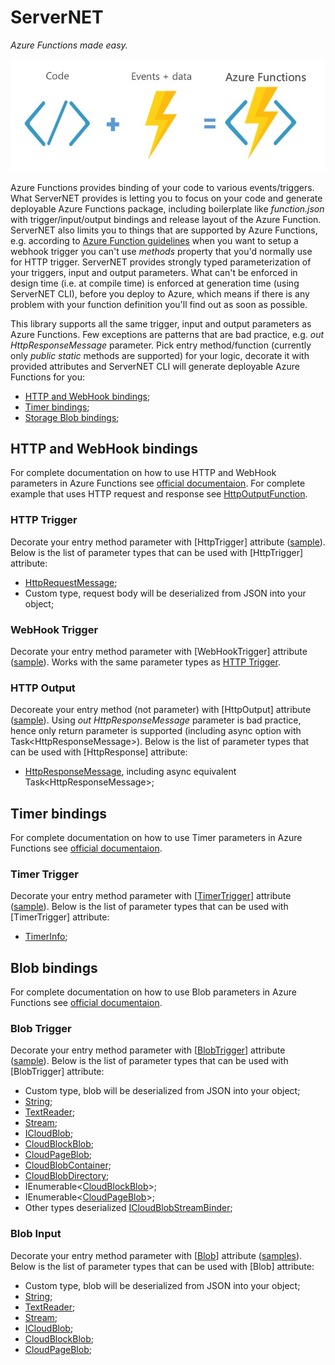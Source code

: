 # ServerNET
*Azure Functions made easy.*

![Code + Events](./docs/code%2Bevents.jpg)

Azure Functions provides binding of your code to various events/triggers. What ServerNET provides is letting you to focus on your code and generate deployable Azure Functions package, including boilerplate like *function.json* with trigger/input/output bindings and release layout of the Azure Function. ServerNET also limits you to things that are supported by Azure Functions, e.g. according to [Azure Function guidelines](https://docs.microsoft.com/en-us/azure/azure-functions/functions-bindings-http-webhook#httptrigger) when you want to setup a webhook trigger you can't use *methods* property that you'd normally use for HTTP trigger. ServerNET provides strongly typed parameterization of your triggers, input and output parameters. What can't be enforced in design time (i.e. at compile time) is enforced at generation time (using ServerNET CLI), before you deploy to Azure, which means if there is any problem with your function definition you'll find out as soon as possible.

This library supports all the same trigger, input and output parameters as Azure Functions. Few exceptions are patterns that are bad practice, e.g. *out HttpResponseMessage* parameter. Pick entry method/function (currently only *public static* methods are supported) for your logic, decorate it with provided attributes and ServerNET CLI will generate deployable Azure Functions for you: 
* [HTTP and WebHook bindings](#http-and-webhook-bindings);
* [Timer bindings](#timer-bindings);
* [Storage Blob bindings](#blob-bindings);


## HTTP and WebHook bindings

For complete documentation on how to use HTTP and WebHook parameters in Azure Functions see [official documentaion](https://docs.microsoft.com/en-us/azure/azure-functions/functions-bindings-http-webhook). For complete example that uses HTTP request and response see [HttpOutputFunction](./samples/DocumentationSamples/HttpOutputFunction.cs).

### HTTP Trigger

Decorate your entry method parameter with [HttpTrigger] attribute ([sample](./samples/DocumentationSamples/HttpTriggerFunction.cs)). Below is the list of parameter types that can be used with [HttpTrigger] attribute:
* [HttpRequestMessage](https://msdn.microsoft.com/en-us/library/system.net.http.httprequestmessage(v=vs.118).aspx);
* Custom type, request body will be deserialized from JSON into your object;

### WebHook Trigger

Decorate your entry method parameter with [WebHookTrigger] attribute ([sample](./samples/DocumentationSamples/WebHookTriggerFunction.cs)). Works with the same parameter types as [HTTP Trigger](#http-trigger).

### HTTP Output

Decoreate your entry method (not parameter) with [HttpOutput] attribute ([sample](./samples/DocumentationSamples/HttpOutputFunction.cs)). Using *out HttpResponseMessage* parameter is bad practice, hence only return parameter is supported (including async option with Task\<HttpResponseMessage\>). Below is the list of parameter types that can be used with [HttpResponse] attribute:
* [HttpResponseMessage](https://msdn.microsoft.com/en-us/library/system.net.http.httpresponsemessage(v=vs.118).aspx), including async equivalent Task\<HttpResponseMessage\>;


## Timer bindings

For complete documentation on how to use Timer parameters in Azure Functions see [official documentaion](https://docs.microsoft.com/en-us/azure/azure-functions/functions-bindings-timer).

### Timer Trigger

Decorate your entry method parameter with \[[TimerTrigger](https://github.com/Azure/azure-webjobs-sdk-extensions/wiki/TimerTrigger)\] attribute ([sample](./samples/DocumentationSamples/TimerTriggerFunction.cs)). Below is the list of parameter types that can be used with [TimerTrigger] attribute:
* [TimerInfo](https://github.com/Azure/azure-webjobs-sdk-extensions/blob/master/src/WebJobs.Extensions/Extensions/Timers/TimerInfo.cs);


## Blob bindings

For complete documentation on how to use Blob parameters in Azure Functions see [official documentaion](https://docs.microsoft.com/en-us/azure/azure-functions/functions-bindings-storage-blob).

### Blob Trigger

Decorate your entry method parameter with \[[BlobTrigger](https://github.com/Azure/azure-webjobs-sdk/blob/dev/src/Microsoft.Azure.WebJobs/BlobTriggerAttribute.cs)\] attribute ([sample](./samples/DocumentationSamples/BlobTriggerFunction.cs)). Below is the list of parameter types that can be used with [BlobTrigger] attribute:
* Custom type, blob will be deserialized from JSON into your object;
* [String](https://msdn.microsoft.com/en-us/library/system.string(v=vs.110).aspx);
* [TextReader](https://msdn.microsoft.com/en-us/library/system.io.textreader(v=vs.110).aspx);
* [Stream](https://msdn.microsoft.com/en-us/library/system.io.stream(v=vs.110).aspx);
* [ICloudBlob](https://msdn.microsoft.com/library/azure/microsoft.windowsazure.storage.blob.icloudblob.aspx);
* [CloudBlockBlob](https://msdn.microsoft.com/en-us/library/azure/microsoft.windowsazure.storage.blob.cloudblockblob.aspx);
* [CloudPageBlob](https://msdn.microsoft.com/en-us/library/azure/microsoft.windowsazure.storage.blob.cloudpageblob.aspx);
* [CloudBlobContainer](https://msdn.microsoft.com/en-us/library/microsoft.windowsazure.storage.blob.cloudblobcontainer.aspx);
* [CloudBlobDirectory](https://msdn.microsoft.com/en-us/library/microsoft.windowsazure.storage.blob.cloudblobdirectory.aspx);
* IEnumerable<[CloudBlockBlob](https://msdn.microsoft.com/en-us/library/microsoft.windowsazure.storage.blob.cloudblockblob.aspx)>;
* IEnumerable<[CloudPageBlob](https://msdn.microsoft.com/en-us/library/microsoft.windowsazure.storage.blob.cloudpageblob.aspx)>;
* Other types deserialized [ICloudBlobStreamBinder](https://docs.microsoft.com/en-us/azure/app-service-web/websites-dotnet-webjobs-sdk-storage-blobs-how-to#icbsb);

### Blob Input

Decorate your entry method parameter with \[[Blob](https://github.com/Azure/azure-webjobs-sdk/blob/dev/src/Microsoft.Azure.WebJobs/BlobAttribute.cs)\] attribute ([samples](./samples/DocumentationSamplesFunc/BlobInputFunction.cs)). Below is the list of parameter types that can be used with [Blob] attribute:
* Custom type, blob will be deserialized from JSON into your object;
* [String](https://msdn.microsoft.com/en-us/library/system.string(v=vs.110).aspx);
* [TextReader](https://msdn.microsoft.com/en-us/library/system.io.textreader(v=vs.110).aspx);
* [Stream](https://msdn.microsoft.com/en-us/library/system.io.stream(v=vs.110).aspx);
* [ICloudBlob](https://msdn.microsoft.com/library/azure/microsoft.windowsazure.storage.blob.icloudblob.aspx);
* [CloudBlockBlob](https://msdn.microsoft.com/en-us/library/azure/microsoft.windowsazure.storage.blob.cloudblockblob.aspx);
* [CloudPageBlob](https://msdn.microsoft.com/en-us/library/azure/microsoft.windowsazure.storage.blob.cloudpageblob.aspx);
